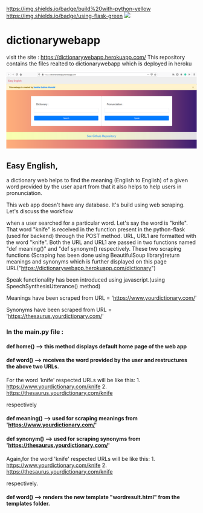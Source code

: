 https://img.shields.io/badge/build%20with-python-yellow https://img.shields.io/badge/using-flask-green <img src="https://img.shields.io/badge/domain-Web%20Scraping-orange.svg" >

# dictionarywebapp


visit the site : https://dictionarywebapp.herokuapp.com/
This repository contains the files realted to dictionarywebapp which is deployed in heroku

![Screenshot](webapp_view.png)

## Easy English,
a dictionary web helps to find the meaning (English to English) of a given word provided by the user apart from that it also helps to help users in pronunciation.

This web app doesn't have any database. It's build using web scraping. Let's discuss the workflow

when a user searched for a particular word. Let's say the word is "knife". That word "knife" is received in the function present in the python-flask (used for backend) through the POST method.
URL, URL1 are formatted with the word "knife". Both the URL and URL1 are passed in two functions named "def meaning()" and "def synonym() respectively. These two scraping functions (Scraping has been done using BeautifulSoup library)return meanings and synonyms which is further displayed on this page URL("https://dictionarywebapp.herokuapp.com/dictionary")

Speak functionality has been introduced using javascript.(using SpeechSynthesisUtterance() method)

Meanings have been scraped from URL = 'https://www.yourdictionary.com/'

Synonyms have been scraped from URL = 'https://thesaurus.yourdictionary.com/'

### In the main.py file : 

#### def home() --> this method displays default home page of the web app
#### def word() --> receives the word provided by the user and restructures the above two URLs.

For the word 'knife' respected URLs will be like this:
		1. https://www.yourdictionary.com/knife
		2. https://thesaurus.yourdictionary.com/knife

respectively


#### def meaning() --> used for scraping meanings from 'https://www.yourdictionary.com/'   
#### def synonym() --> used for scraping synonyms from 'https://thesaurus.yourdictionary.com/'


Again,for the word 'knife' respected URLs will be like this:
		1. https://www.yourdictionary.com/knife
		2. https://thesaurus.yourdictionary.com/knife

respectively.

#### def word() --> renders the new template "wordresult.html" from the templates folder. 


